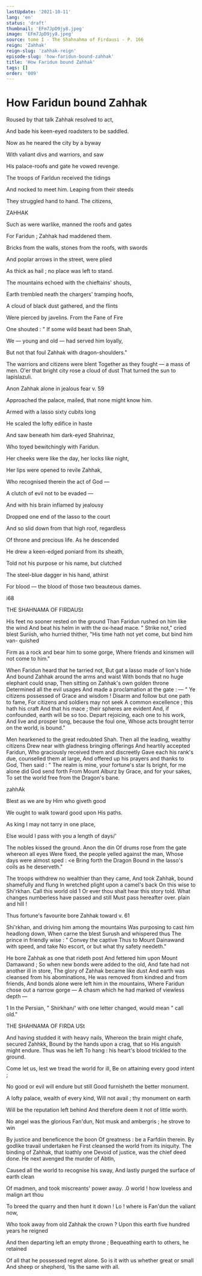 ```yaml
---
lastUpdate: '2021-10-11'
lang: 'en'
status: 'draft'
thumbnail: 'EFm7JpD9jy8.jpeg'
image: 'EFm7JpD9jy8.jpeg'
source: tome I - The Shahnahma of Firdausi - P. 166
reign: 'Zahhak'
reign-slug: 'zahhak-reign'
episode-slug: 'how-faridun-bound-zahhak'
title: 'How Faridun bound Zahhak'
tags: []
order: '009'
---
```


<!-- LTeX: language=en -->

# How Faridun bound Zahhak

Roused by that talk Zahhak resolved to act,

And bade his keen-eyed roadsters to be saddled.

Now as he neared the city by a byway

With valiant divs and warriors, and saw

His palace-roofs and gate he vowed revenge.

The troops of Farldun received the tidings

And nocked to meet him. Leaping from their steeds

They struggled hand to hand. The citizens,

ZAHHAK

Such as were warlike, manned the roofs and gates

For Faridun ; Zahhak had maddened them.

Bricks from the walls, stones from the roofs, with swords

And poplar arrows in the street, were plied

As thick as hail ; no place was left to stand.

The mountains echoed with the chieftains' shouts,

Earth trembled neath the chargers' tramping hoofs,

A cloud of black dust gathered, and the flints

Were pierced by javelins. From the Fane of Fire

One shouted : " If some wild beast had been Shah,

We — young and old — had served him loyally,

But not that foul Zahhak with dragon-shoulders."

The warriors and citizens were blent
Together as they fought — a mass of men.
O'er that bright city rose a cloud of dust
That turned the sun to lapislazuli.

Anon Zahhak alone in jealous fear v. 59

Approached the palace, mailed, that none might know
him.

Armed with a lasso sixty cubits long

He scaled the lofty edifice in haste

And saw beneath him dark-eyed Shahrinaz,

Who toyed bewitchingly with Faridun.

Her cheeks were like the day, her locks like night,

Her lips were opened to revile Zahhak,

Who recognised therein the act of God —

A clutch of evil not to be evaded —

And with his brain inflamed by jealousy

Dropped one end of the lasso to the court

And so slid down from that high roof, regardless

Of throne and precious life. As he descended

He drew a keen-edged poniard from its sheath,

Told not his purpose or his name, but clutched

The steel-blue dagger in his hand, athirst

For blood — the blood of those two beauteous dames.

i68

THE SHAHNAMA OF FIRDAUSt

His feet no sooner rested on the ground
Than Faridun rushed on him like the wind
And beat his helm in with the ox-head mace.
" Strike not," cried blest Suriish, who hurried thither,
"His time hath not yet come, but bind him van-
quished

Firm as a rock and bear him to some gorge,
Where friends and kinsmen will not come to him."

When Faridun heard that he tarried not,
But gat a lasso made of lion's hide
And bound Zahhak around the arms and waist
With bonds that no huge elephant could snap,
Then sitting on Zahhak's own golden throne
Determined all the evil usages
And made a proclamation at the gate : —
" Ye citizens possessed of Grace and wisdom !
Disarm and follow but one path to fame,
For citizens and soldiers may not seek
A common excellence ; this hath his craft
And that his mace ; their spheres are evident
And, if confounded, earth will be so too.
Depart rejoicing, each one to his work,
And live and prosper long, because the foul one,
Whose acts brought terror on the world, is bound."

Men hearkened to the great redoubted Shah.
Then all the leading, wealthy citizens
Drew near with gladness bringing offerings
And heartily accepted Faridun,
Who graciously received them and discreetly
Gave each his rank's due, counselled them at large,
And offered up his prayers and thanks to God,
Then said : " The realm is mine, your fortune's star
Is bright, for me alone did God send forth
From Mount Alburz by Grace, and for your sakes,
To set the world free from the Dragon's bane.

zahhAk

Blest as we are by Him who giveth good

We ought to walk toward good upon His paths.

As king I may not tarry in one place,

Else would I pass with you a length of days/'

The nobles kissed the ground. Anon the din
Of drums rose from the gate whereon all eyes
Were fixed, the people yelled against the man,
Whose days were almost sped : &lt;e Bring forth the Dragon
Bound in the lasso's coils as he deserveth."

The troops withdrew no wealthier than they came,
And took Zahhak, bound shamefully and flung
In wretched plight upon a camel's back
On this wise to Shi'rkhan. Call this world old 1
Or ever thou shalt hear this story told.
What changes numberless have passed and still
Must pass hereafter over. plain and hill !

Thus fortune's favourite bore Zahhak toward v. 61

Shi'rkhan, and driving him among the mountains
Was purposing to cast him headlong down,
When carne the blest Surush and whispered thus
The prince in friendly wise : " Convey the captive
Thus to Mount Dainawand with speed, and take
No escort, or but what thy safety needeth."

He bore Zahhak as one that rideth post
And fettered him upon Mount Damawand ;
So when new bonds were added to the old,
And fate had not another ill in store,
The glory of Zahhak became like dust
And earth was cleansed from his abominations,
He was removed from kindred and from friends,
And bonds alone were left him in the mountains,
Where Faridun chose out a narrow gorge —
A chasm which he had marked of viewless depth —

1 In the Persian, " Shirkhan/' with one letter changed, would mean
" call old."

THE SHAHNAMA OF FIRDA USt

And having studded it with heavy nails,
Whereon the brain might chafe, secured Zahhkk,
Bound by the hands upon a crag, that so
His anguish might endure. Thus was he left
To hang : his heart's blood trickled to the ground.

Come let us, lest we tread the world for ill,
Be on attaining every good intent ;

No good or evil will endure but still
Good furnisheth the better monument.

A lofty palace, wealth of every kind,
Will not avail ; thy monument on earth

Will be the reputation left behind
And therefore deem it not of little worth.

No angel was the glorious Fan'dun,
Not musk and ambergris ; he strove to win

By justice and beneficence the boon
Of greatness : be a Farfdiin therein.
By godlike travail undertaken he
First cleansed the world from its iniquity.
The binding of Zahhak, that loathly one
Devoid of justice, was the chief deed done.
He next avenged the murder of Abtln,

Caused all the world to recognise his sway,
And lastly purged the surface of earth clean

Of madmen, and took miscreants' power away.
.0 world ! how loveless and malign art thou

To breed the quarry and then hunt it down !
Lo ! where is Fan'dun the valiant now,

Who took away from old Zahhak the crown ?
Upon this earth five hundred years he reigned

And then departing left an empty throne ;
Bequeathing earth to others, he retained

Of all that he possessed regret alone.
So is it with us whether great or small
And sheep or shepherd, 'tis the same with all.
